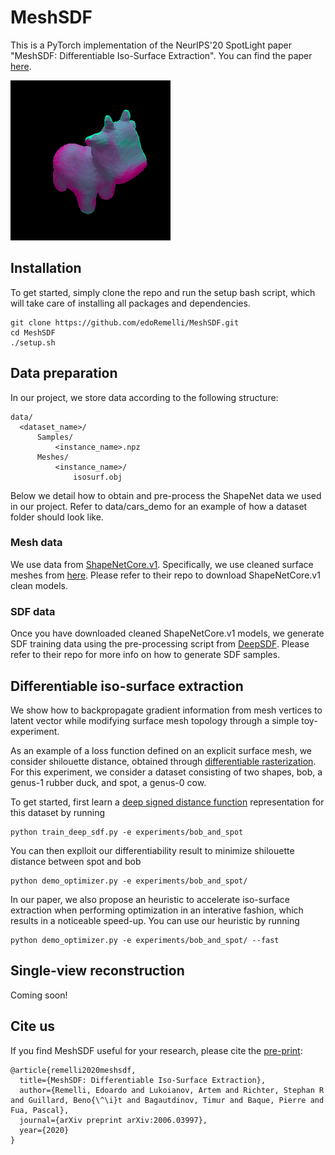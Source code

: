 # MeshSDF

This is a PyTorch implementation of the NeurIPS'20 SpotLight paper "MeshSDF: Differentiable Iso-Surface Extraction". You can find the paper [here](https://arxiv.org/abs/2006.03997).

![](experiments/bob_and_spot/Optimizations/movie.gif)

## Installation

To get started, simply clone the repo and run the setup bash script, which will take care of installing all packages and dependencies.

```
git clone https://github.com/edoRemelli/MeshSDF.git
cd MeshSDF
./setup.sh
```

## Data preparation

In our project, we store data according to the following structure:
```
data/
  <dataset_name>/
      Samples/
          <instance_name>.npz
      Meshes/
          <instance_name>/
              isosurf.obj
```
Below we detail how to obtain and pre-process the ShapeNet data we used in our project.
Refer to data/cars_demo for an example of how a dataset folder should look like.

### Mesh data

We use data from [ShapeNetCore.v1](https://www.shapenet.org). Specifically, we use cleaned surface meshes from [here](https://github.com/laughtervv/DISN). Please refer to their repo to download ShapeNetCore.v1 clean models.

### SDF data

Once you have downloaded cleaned ShapeNetCore.v1 models, we generate SDF training data using the pre-processing script from [DeepSDF](https://openaccess.thecvf.com/content_CVPR_2019/html/Park_DeepSDF_Learning_Continuous_Signed_Distance_Functions_for_Shape_Representation_CVPR_2019_paper.html). Please refer to their repo for more info on how to generate SDF samples.


## Differentiable iso-surface extraction

We show how to backpropagate gradient information from mesh
vertices to latent vector while modifying surface mesh topology through a simple toy-experiment.

As an example of a loss function defined on an explicit surface mesh, we consider shilouette
distance, obtained through [differentiable rasterization](https://hiroharu-kato.com/publication/neural_renderer/).
For this experiment, we consider a dataset consisting of two shapes, bob, a genus-1 rubber duck, and spot, a genus-0 cow.

To get started, first learn a [deep signed distance function](https://openaccess.thecvf.com/content_CVPR_2019/html/Park_DeepSDF_Learning_Continuous_Signed_Distance_Functions_for_Shape_Representation_CVPR_2019_paper.html) representation for this dataset by running

```
python train_deep_sdf.py -e experiments/bob_and_spot
```

You can then explloit our differentiability result to minimize shilouette distance between spot and bob

```
python demo_optimizer.py -e experiments/bob_and_spot/
```

In our paper, we also propose an heuristic to accelerate iso-surface extraction when performing optimization in an interative fashion, which results in a noticeable speed-up. You can use our heuristic by running

```
python demo_optimizer.py -e experiments/bob_and_spot/ --fast
```

## Single-view reconstruction

Coming soon!

## Cite us

If you find MeshSDF useful for your research, please cite the
[pre-print](https://arxiv.org/abs/2006.03997):
```
@article{remelli2020meshsdf,
  title={MeshSDF: Differentiable Iso-Surface Extraction},
  author={Remelli, Edoardo and Lukoianov, Artem and Richter, Stephan R and Guillard, Beno{\^\i}t and Bagautdinov, Timur and Baque, Pierre and Fua, Pascal},
  journal={arXiv preprint arXiv:2006.03997},
  year={2020}
}
```
